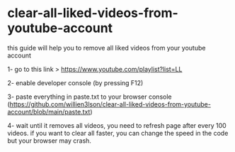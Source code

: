 # clear-all-liked-videos-from-youtube-account

this guide will help you to remove all liked videos from your youtube account

1- go to this link > https://www.youtube.com/playlist?list=LL

2- enable developer console (by pressing F12)

3- paste everything in paste.txt to your browser console (https://github.com/willien3lson/clear-all-liked-videos-from-youtube-account/blob/main/paste.txt)

4- wait until it removes all videos, you need to refresh page after every 100 videos. if you want to clear all faster, you can change the speed in the code but your browser may crash.

